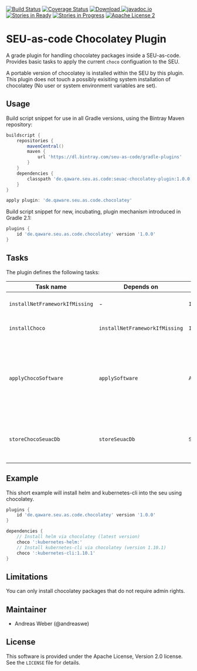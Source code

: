 [![Build Status](https://travis-ci.org/seu-as-code/seu-as-code.plugins.svg?branch=master)](https://travis-ci.org/seu-as-code/seu-as-code.plugins)
[![Coverage Status](https://coveralls.io/repos/seu-as-code/seu-as-code.plugins/badge.svg?branch=master&service=github&ts=1)](https://coveralls.io/github/seu-as-code/seu-as-code.plugins?branch=master)
[![Download](https://api.bintray.com/packages/seu-as-code/gradle-plugins/seuac-chocolatey-plugin/images/download.svg) ](https://bintray.com/seu-as-code/gradle-plugins/seuac-chocolatey-plugin/_latestVersion)
[![javadoc.io](https://javadocio-badges.herokuapp.com/de.qaware.seu.as.code/seuac-chocolatey-plugin/badge.svg)](https://javadocio-badges.herokuapp.com/de.qaware.seu.as.code/seuac-chocolatey-plugin)
[![Stories in Ready](https://badge.waffle.io/seu-as-code/seu-as-code.plugins.png?label=ready&title=Ready)](https://waffle.io/seu-as-code/seu-as-code.plugins)
[![Stories in Progress](https://badge.waffle.io/seu-as-code/seu-as-code.plugins.png?label=in%20progress&title=In%20Progress)](https://waffle.io/seu-as-code/seu-as-code.plugins)
[![Apache License 2](http://img.shields.io/badge/license-ASF2-blue.svg)](https://github.com/seu-as-code/seu-as-code.plugins/blob/master/LICENSE)

# SEU-as-code Chocolatey Plugin

A grade plugin for handling chocolatey packages inside a SEU-as-code. Provides basic tasks to apply the current `choco` 
configuation to the SEU.

A portable version of chocolatey is installed within the SEU by this plugin. 
This plugin does not touch a possibly exisiting system installation of chocolatey (No user or system environment variables are set).

## Usage

Build script snippet for use in all Gradle versions, using the Bintray Maven repository:
```groovy
buildscript {
    repositories {
        mavenCentral()
        maven {
            url 'https://dl.bintray.com/seu-as-code/gradle-plugins'
        }
    }
    dependencies {
        classpath 'de.qaware.seu.as.code:seuac-chocolatey-plugin:1.0.0'
    }
}

apply plugin: 'de.qaware.seu.as.code.chocolatey'
```

Build script snippet for new, incubating, plugin mechanism introduced in Gradle 2.1:
```groovy
plugins {
    id 'de.qaware.seu.as.code.chocolatey' version '1.0.0'
}
```
## Tasks

The plugin defines the following tasks:

Task name | Depends on | Type | Description
--- | --- | --- | ---
`installNetFrameworkIfMissing` | - | `InstallNetFrameworkIfMissingTask` | Installs the .NetFramework if it is missing
`installChoco` | `installNetFrameworkIfMissing`  | `InstallChocolateyTask` | Installs chocolatey into the seu
`applyChocoSoftware` | `applySoftware` | `ApplyChocolateySoftwareTask` | Applies the current chocolatey configuration. This will remove/install all obsolete/new chocolatey dependencies.
`storeChocoSeuacDb` | `storeSeuacDb` | `StoreChocolateySeuacDbTask` | Store the current Chocolatey SEU software package configuration.

## Example
This short example will install helm and kubernetes-cli into the seu using chocolatey. 
```groovy
plugins {
    id 'de.qaware.seu.as.code.chocolatey' version '1.0.0'
}

dependencies {
    // Install helm via chocolatey (latest version) 
    choco ':kubernetes-helm:'
    // Install kubernetes-cli via chocolatey (version 1.10.1) 
    choco ':kubernetes-cli:1.10.1'
}
```

## Limitations
You can only install chocolatey packages that do not require admin rights.

## Maintainer

- Andreas Weber (@andreaswe)


## License

This software is provided under the Apache License, Version 2.0 license. See the `LICENSE` file for details.
